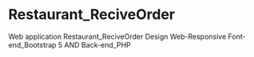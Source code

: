 # Restaurant_ReciveOrder
Web application Restaurant_ReciveOrder Design Web-Responsive  Font-end_Bootstrap 5 AND Back-end_PHP
